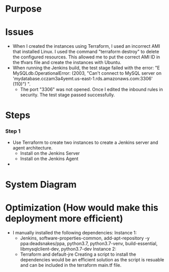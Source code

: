 # Purpose
    
# Issues
- When I created the instances using Terraform, I used an incorrect AMI that installed Linux. I used the command "terraform destroy" to delete the configured resources. This allowed me to put the correct AMI ID in the tfvars file and create the instances with Ubuntu.
- When running the Jenkins build, the test stage failed with the error:
  "E   MySQLdb.OperationalError: (2003, "Can't connect to MySQL server on 'mydatabase.cczam3a4yemt.us-east-1.rds.amazonaws.com:3306' (110)") ".
  * The port "3306" was not opened. Once I edited the inbound rules in security. The test stage passed successfully.
# Steps
### Step 1
* Use Terraform to create two instances to create a Jenkins server and agent architecture.
  - Install on the Jenkins Server
  - Install on the Jenkins Agent
* 
# System Diagram

# Optimization (How would make this deployment more efficient)
* I manually installed the following dependencies:
  Instance 1:
    - Jenkins, software-properties-common, add-apt-repository -y ppa:deadsnakes/ppa, python3.7, python3.7-venv, build-essential, libmysqlclient-dev,         python3.7-dev
  Instance 2:
    - Terraform and default-jre
Creating a script to install the dependencies would be an efficient solution as the script is resuable and can be included in the terraform main.tf file.

 

